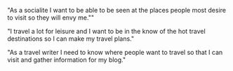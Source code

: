 "As a socialite I want to be able to be seen at the places people most desire to visit so they will envy me.""

"I travel a lot for leisure and I want to be in the know of the hot travel destinations so I can make my travel plans." 

"As a travel writer I need to know where people want to travel so that I can visit and gather information for my blog." 
